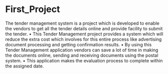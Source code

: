 # First_Project
The tender management system is a project which is developed to enable the vendors to get all the tender details online and
provide facility to submit the tender.
• This Tender Management project provides a system which will reduce the extra cost which involves for this entire process
like advertising document processing and getting confirmation results.
• By using this Tender Management application vendors can save a lot of time in making the documents online, sending and
receiving documents using the postal system.
• This application makes the evaluation process to complete within the assigned date.

